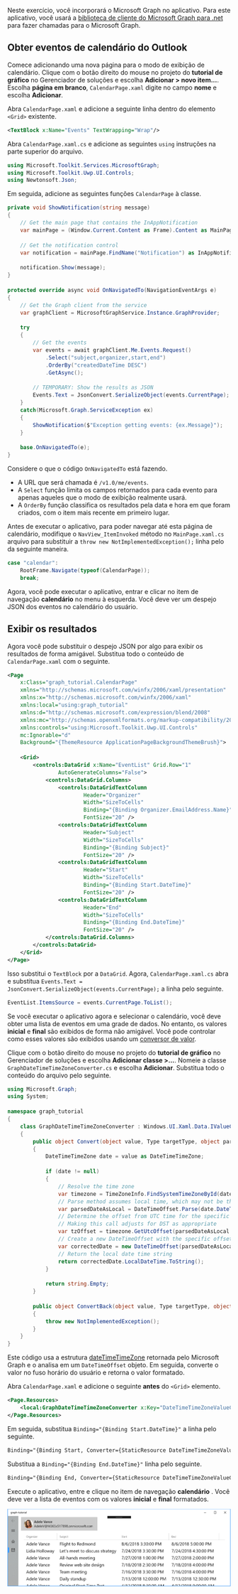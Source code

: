 <!-- markdownlint-disable MD002 MD041 -->

Neste exercício, você incorporará o Microsoft Graph no aplicativo. Para este aplicativo, você usará a [biblioteca de cliente do Microsoft Graph para .net](https://github.com/microsoftgraph/msgraph-sdk-dotnet) para fazer chamadas para o Microsoft Graph.

## <a name="get-calendar-events-from-outlook"></a>Obter eventos de calendário do Outlook

Comece adicionando uma nova página para o modo de exibição de calendário. Clique com o botão direito do mouse no projeto do **tutorial de gráfico** no Gerenciador de soluções e escolha **Adicionar > novo item...**. Escolha **página em branco**, `CalendarPage.xaml` digite no campo **nome** e escolha **Adicionar**.

Abra `CalendarPage.xaml` e adicione a seguinte linha dentro do elemento `<Grid>` existente.

```xml
<TextBlock x:Name="Events" TextWrapping="Wrap"/>
```

Abra `CalendarPage.xaml.cs` e adicione as seguintes `using` instruções na parte superior do arquivo.

```cs
using Microsoft.Toolkit.Services.MicrosoftGraph;
using Microsoft.Toolkit.Uwp.UI.Controls;
using Newtonsoft.Json;
```

Em seguida, adicione as seguintes funções `CalendarPage` à classe.

```cs
private void ShowNotification(string message)
{
    // Get the main page that contains the InAppNotification
    var mainPage = (Window.Current.Content as Frame).Content as MainPage;

    // Get the notification control
    var notification = mainPage.FindName("Notification") as InAppNotification;

    notification.Show(message);
}

protected override async void OnNavigatedTo(NavigationEventArgs e)
{
    // Get the Graph client from the service
    var graphClient = MicrosoftGraphService.Instance.GraphProvider;

    try
    {
        // Get the events
        var events = await graphClient.Me.Events.Request()
            .Select("subject,organizer,start,end")
            .OrderBy("createdDateTime DESC")
            .GetAsync();

        // TEMPORARY: Show the results as JSON
        Events.Text = JsonConvert.SerializeObject(events.CurrentPage);
    }
    catch(Microsoft.Graph.ServiceException ex)
    {
        ShowNotification($"Exception getting events: {ex.Message}");
    }

    base.OnNavigatedTo(e);
}
```

Considere o que o código `OnNavigatedTo` está fazendo.

- A URL que será chamada é `/v1.0/me/events`.
- A `Select` função limita os campos retornados para cada evento para apenas aqueles que o modo de exibição realmente usará.
- A `OrderBy` função classifica os resultados pela data e hora em que foram criados, com o item mais recente em primeiro lugar.

Antes de executar o aplicativo, para poder navegar até esta página de calendário, modifique o `NavView_ItemInvoked` método no `MainPage.xaml.cs` arquivo para substituir a `throw new NotImplementedException();` linha pelo da seguinte maneira.

```cs
case "calendar":
    RootFrame.Navigate(typeof(CalendarPage));
    break;
```

Agora, você pode executar o aplicativo, entrar e clicar no item de navegação **calendário** no menu à esquerda. Você deve ver um despejo JSON dos eventos no calendário do usuário.

## <a name="display-the-results"></a>Exibir os resultados

Agora você pode substituir o despejo JSON por algo para exibir os resultados de forma amigável. Substitua todo o conteúdo de `CalendarPage.xaml` com o seguinte.

```xml
<Page
    x:Class="graph_tutorial.CalendarPage"
    xmlns="http://schemas.microsoft.com/winfx/2006/xaml/presentation"
    xmlns:x="http://schemas.microsoft.com/winfx/2006/xaml"
    xmlns:local="using:graph_tutorial"
    xmlns:d="http://schemas.microsoft.com/expression/blend/2008"
    xmlns:mc="http://schemas.openxmlformats.org/markup-compatibility/2006"
    xmlns:controls="using:Microsoft.Toolkit.Uwp.UI.Controls"
    mc:Ignorable="d"
    Background="{ThemeResource ApplicationPageBackgroundThemeBrush}">

    <Grid>
        <controls:DataGrid x:Name="EventList" Grid.Row="1"
                AutoGenerateColumns="False">
            <controls:DataGrid.Columns>
                <controls:DataGridTextColumn
                        Header="Organizer"
                        Width="SizeToCells"
                        Binding="{Binding Organizer.EmailAddress.Name}"
                        FontSize="20" />
                <controls:DataGridTextColumn
                        Header="Subject"
                        Width="SizeToCells"
                        Binding="{Binding Subject}"
                        FontSize="20" />
                <controls:DataGridTextColumn
                        Header="Start"
                        Width="SizeToCells"
                        Binding="{Binding Start.DateTime}"
                        FontSize="20" />
                <controls:DataGridTextColumn
                        Header="End"
                        Width="SizeToCells"
                        Binding="{Binding End.DateTime}"
                        FontSize="20" />
            </controls:DataGrid.Columns>
        </controls:DataGrid>
    </Grid>
</Page>
```

Isso substitui o `TextBlock` por a `DataGrid`. Agora, `CalendarPage.xaml.cs` abra e substitua `Events.Text = JsonConvert.SerializeObject(events.CurrentPage);` a linha pelo seguinte.

```cs
EventList.ItemsSource = events.CurrentPage.ToList();
```

Se você executar o aplicativo agora e selecionar o calendário, você deve obter uma lista de eventos em uma grade de dados. No entanto, os valores **inicial** e **final** são exibidos de forma não amigável. Você pode controlar como esses valores são exibidos usando um [conversor de valor](https://docs.microsoft.com/uwp/api/Windows.UI.Xaml.Data.IValueConverter).

Clique com o botão direito do mouse no projeto do **tutorial de gráfico** no Gerenciador de soluções e escolha **Adicionar classe >...**. Nomeie a classe `GraphDateTimeTimeZoneConverter.cs` e escolha **Adicionar**. Substitua todo o conteúdo do arquivo pelo seguinte.

```cs
using Microsoft.Graph;
using System;

namespace graph_tutorial
{
    class GraphDateTimeTimeZoneConverter : Windows.UI.Xaml.Data.IValueConverter
    {
        public object Convert(object value, Type targetType, object parameter, string language)
        {
            DateTimeTimeZone date = value as DateTimeTimeZone;

            if (date != null)
            {
                // Resolve the time zone
                var timezone = TimeZoneInfo.FindSystemTimeZoneById(date.TimeZone);
                // Parse method assumes local time, which may not be the case
                var parsedDateAsLocal = DateTimeOffset.Parse(date.DateTime);
                // Determine the offset from UTC time for the specific date
                // Making this call adjusts for DST as appropriate
                var tzOffset = timezone.GetUtcOffset(parsedDateAsLocal.DateTime);
                // Create a new DateTimeOffset with the specific offset from UTC
                var correctedDate = new DateTimeOffset(parsedDateAsLocal.DateTime, tzOffset);
                // Return the local date time string
                return correctedDate.LocalDateTime.ToString();
            }

            return string.Empty;
        }

        public object ConvertBack(object value, Type targetType, object parameter, string language)
        {
            throw new NotImplementedException();
        }
    }
}
```

Este código usa a estrutura [dateTimeTimeZone](https://developer.microsoft.com/en-us/graph/docs/api-reference/v1.0/resources/datetimetimezone) retornada pelo Microsoft Graph e o analisa em um `DateTimeOffset` objeto. Em seguida, converte o valor no fuso horário do usuário e retorna o valor formatado.

Abra `CalendarPage.xaml` e adicione o seguinte **antes** do `<Grid>` elemento.

```xml
<Page.Resources>
    <local:GraphDateTimeTimeZoneConverter x:Key="DateTimeTimeZoneValueConverter" />
</Page.Resources>
```

Em seguida, substitua `Binding="{Binding Start.DateTime}"` a linha pelo seguinte.

```xml
Binding="{Binding Start, Converter={StaticResource DateTimeTimeZoneValueConverter}}"
```

Substitua a `Binding="{Binding End.DateTime}"` linha pelo seguinte.

```xml
Binding="{Binding End, Converter={StaticResource DateTimeTimeZoneValueConverter}}"
```

Execute o aplicativo, entre e clique no item de navegação **calendário** . Você deve ver a lista de eventos com os valores **inicial** e **final** formatados.

![Uma captura de tela da tabela de eventos](./images/add-msgraph-01.png)
